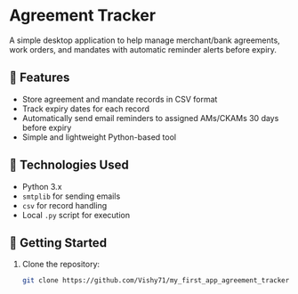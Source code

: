 # Agreement Tracker

A simple desktop application to help manage merchant/bank agreements, work orders, and mandates with automatic reminder alerts before expiry.

## 🔧 Features

- Store agreement and mandate records in CSV format
- Track expiry dates for each record
- Automatically send email reminders to assigned AMs/CKAMs 30 days before expiry
- Simple and lightweight Python-based tool

## 🧪 Technologies Used

- Python 3.x
- `smtplib` for sending emails
- `csv` for record handling
- Local `.py` script for execution

## 🚀 Getting Started

1. Clone the repository:
   ```bash
   git clone https://github.com/Vishy71/my_first_app_agreement_tracker.git
